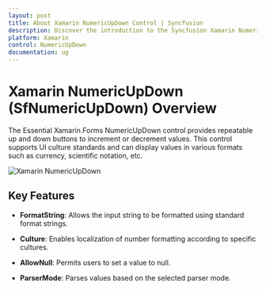 ```yaml
---
layout: post
title: About Xamarin NumericUpDown Control | Syncfusion
description: Discover the introduction to the Syncfusion Xamarin NumericUpDown (SfNumericUpDown) control, including its elements and key features.
platform: Xamarin
control: NumericUpDown
documentation: ug
---
```


# Xamarin NumericUpDown (SfNumericUpDown) Overview

The Essential Xamarin.Forms NumericUpDown control provides repeatable up and down buttons to increment or decrement values. This control supports UI culture standards and can display values in various formats such as currency, scientific notation, etc.

![Xamarin NumericUpDown](images/overview.png)

## Key Features

- **FormatString**: Allows the input string to be formatted using standard format strings.

- **Culture**: Enables localization of number formatting according to specific cultures.

- **AllowNull**: Permits users to set a value to null.

- **ParserMode**: Parses values based on the selected parser mode.
